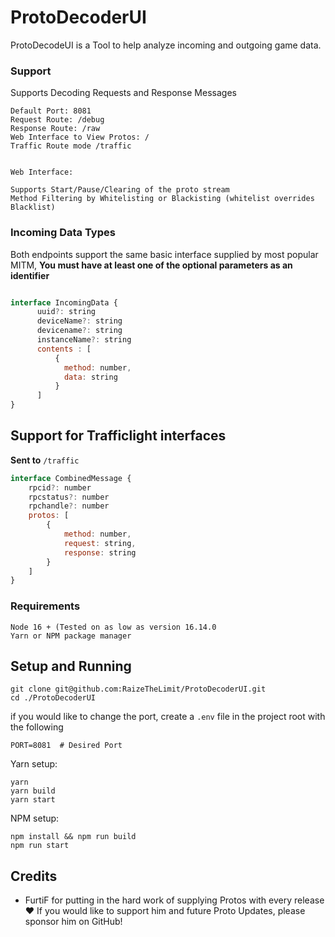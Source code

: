 # ProtoDecoderUI

ProtoDecodeUI is a Tool to help analyze incoming and outgoing game data. 


### Support
Supports Decoding Requests and Response Messages

```
Default Port: 8081
Request Route: /debug
Response Route: /raw
Web Interface to View Protos: /
Traffic Route mode /traffic


Web Interface: 

Supports Start/Pause/Clearing of the proto stream
Method Filtering by Whitelisting or Blackisting (whitelist overrides Blacklist)

```


### Incoming Data Types
Both endpoints support the same basic interface supplied by most popular MITM, **You must have at least one of the optional parameters as an identifier**

```js

interface IncomingData {
      uuid?: string
      deviceName?: string
      devicename?: string
      instanceName?: string
      contents : [
          {
            method: number,
            data: string
          }
      ]
}

```

## Support for Trafficlight interfaces
**Sent to** `/traffic`

```js
interface CombinedMessage {
    rpcid?: number
    rpcstatus?: number
    rpchandle?: number
    protos: [
        {
            method: number,
            request: string,
            response: string
        }
    ]
}
```

### Requirements

```
Node 16 + (Tested on as low as version 16.14.0
Yarn or NPM package manager
```


## Setup and Running

```
git clone git@github.com:RaizeTheLimit/ProtoDecoderUI.git
cd ./ProtoDecoderUI
```


if you would like to change the port, create a `.env` file in the project root with the following
```
PORT=8081  # Desired Port
```

Yarn setup:
```
yarn
yarn build
yarn start
```

NPM setup:
```
npm install && npm run build
npm run start
```



## Credits

 - FurtiF for putting in the hard work of supplying Protos with every release ❤️
   If you would like to support him and future Proto Updates, please sponsor him on GitHub!
  
